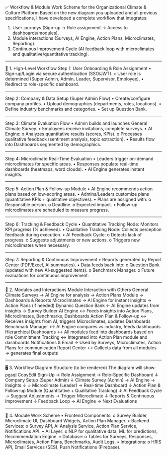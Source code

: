 ✅ Workflow & Module Work Scheme for the Organizational Climate & Culture Platform
Based on the new diagram you uploaded and all previous specifications, I have developed a complete workflow that integrates:

1. User journeys (Sign-up → Role assignment → Access to dashboards/modules).
2. Module interactions (Surveys, AI Engine, Action Plans, Microclimates, Reporting).
3. Continuous Improvement Cycle (AI feedback loop with microclimates and qualitative/quantitative tracking).

---

🔄 1. High-Level Workflow
Step 1: User Onboarding & Role Assignment
• Sign-up/Login via secure authentication (SSO/JWT).
• User role is determined (Super Admin, Admin, Leader, Supervisor, Employee).
• Redirect to role-specific dashboard.

---

Step 2: Company & Data Setup (Super Admin Flow)
• Create/configure company profiles.
• Upload demographics (departments, roles, locations).
• Define industry benchmarks and categories.
• Set up Question Bank.

---

Step 3: Climate Evaluation Flow
• Admin builds and launches General Climate Survey.
• Employees receive invitations, complete surveys.
• AI Engine:
o Analyzes quantitative results (scores, KPIs).
o Processes qualitative feedback (sentiment analysis, topic extraction).
• Results flow into Dashboards segmented by demographics.

---

Step 4: Microclimate Real-Time Evaluation
• Leaders trigger on-demand microclimates for specific areas.
• Responses populate real-time dashboards (heatmaps, word clouds).
• AI Engine generates instant insights.

---

Step 5: Action Plan & Follow-up Module
• AI Engine recommends action plans based on low-scoring areas.
• Admins/Leaders customize plans (quantitative KPIs + qualitative objectives).
• Plans are assigned with:
o Responsible person.
o Deadline.
o Expected impact.
• Follow-up microclimates are scheduled to measure progress.

---

Step 6: Tracking & Feedback Cycle
• Quantitative Tracking Node: Monitors KPI progress (% achieved).
• Qualitative Tracking Node: Collects perception feedback during execution.
• AI Feedback Cycle:
o Detects lack of progress.
o Suggests adjustments or new actions.
o Triggers new microclimates when necessary.

---

Step 7: Reporting & Continuous Improvement
• Reports generated by Report Center (PDF/Excel, AI summaries).
• Data feeds back into:
o Question Bank (updated with new AI-suggested items).
o Benchmark Manager.
o Future evaluations for continuous improvement.

---

🧩 2. Modules and Interactions
Module Interaction with Others
General Climate Surveys → AI Engine for analysis → Action Plans Module → Dashboards & Reports
Microclimates → AI Engine for instant insights → Action Plans (if needed)
Dynamic Question Bank ← AI Engine updates from insights → Survey Builder
AI Engine ↔ Feeds insights into Action Plans, Microclimates, Benchmarks, Dashboards
Action Plan & Follow-up ↔ Receives insights from AI, triggers Microclimates, updates Dashboards
Benchmark Manager ↔ AI Engine compares vs industry, feeds dashboards
Hierarchical Dashboards ↔ All modules feed into dashboards based on role
Commitment Tracking ↔ Integrated into Action Plan module and dashboards
Notifications & Email → Used by Surveys, Microclimates, Action Plans for communication
Report Center ↔ Collects data from all modules → generates final outputs

---

🖥️ 3. Workflow Diagram Structure (to be rendered)
The diagram will show:
pgsql
CopyEdit
Sign-Up → Role Assignment → Role-Specific Dashboard
↓
Company Setup (Super Admin)
↓
Climate Survey (Admin) → AI Engine → Insights
↓ ↓
Microclimate (Leader) → Real-time Dashboard
↓
Action Plan & Follow-up Module (Quantitative + Qualitative Tracking)
↓
AI Feedback Cycle → Suggest Adjustments → Trigger Microclimate
↓
Reports & Continuous Improvement
↓
Feedback Loop → AI Engine → Next Evaluations

---

🎯 4. Module Work Scheme
• Frontend Components:
o Survey Builder, Microclimate UI, Dashboard Widgets, Action Plan Manager.
• Backend Services:
o Survey API, AI Analysis Service, Action Plan Service, Notifications API.
• AI Layer:
o NLP for qualitative data, ML for predictions, Recommendation Engine.
• Database:
o Tables for Surveys, Responses, Microclimates, Action Plans, Benchmarks, Audit Logs.
• Integrations:
o HRIS API, Email Services (SES), Push Notifications (Firebase).
